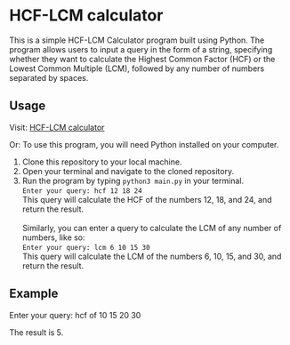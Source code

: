 # HCF-LCM calculator

This is a simple HCF-LCM Calculator program built using Python. 
The program allows users to input a query in the form of a string, specifying whether they want to calculate the Highest Common Factor (HCF) or the Lowest Common Multiple (LCM), followed by any number of numbers separated by spaces.

## Usage

Visit:
[HCF-LCM calculator](https://replit.com/@ArpitBaheti1/HCF-LCM-calculator?v=1)

Or:
To use this program, you will need Python installed on your computer.

1. Clone this repository to your local machine.
2. Open your terminal and navigate to the cloned repository.
3. Run the program by typing `python3 main.py` in your terminal.<br>
`Enter your query: hcf 12 18 24`<br>
This query will calculate the HCF of the numbers 12, 18, and 24, and return the result.
<br><br>
Similarly, you can enter a query to calculate the LCM of any number of numbers, like so:<br>
`Enter your query: lcm 6 10 15 30`<br>
This query will calculate the LCM of the numbers 6, 10, 15, and 30, and return the result.

## Example

Enter your query: hcf of 10 15 20 30

The result is 5.